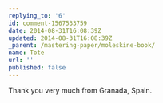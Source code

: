 ```yaml
---
replying_to: '6'
id: comment-1567533759
date: 2014-08-31T16:08:39Z
updated: 2014-08-31T16:08:39Z
_parent: /mastering-paper/moleskine-book/
name: Tote
url: ''
published: false
---
```


Thank you very much from Granada, Spain.
